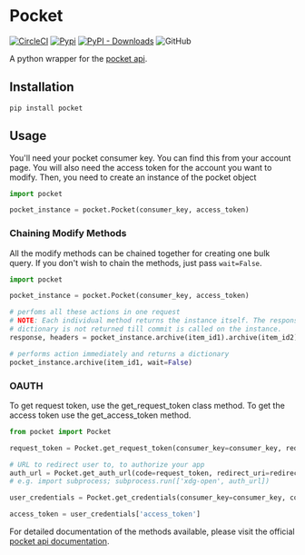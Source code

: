 Pocket
======
[![CircleCI](https://img.shields.io/circleci/build/github/tapanpandita/pocket/master?logo=CircleCI)](https://circleci.com/gh/tapanpandita/pocket)
[![Pypi](https://img.shields.io/pypi/v/pocket.svg)](https://pypi.python.org/pypi/pocket)
[![PyPI - Downloads](https://img.shields.io/pypi/dm/pocket.svg)](https://pypi.python.org/pypi/pocket)
![GitHub](https://img.shields.io/github/license/tapanpandita/pocket.svg)


A python wrapper for the [pocket api](http://getpocket.com/api/docs).

Installation
------------
```
pip install pocket
```

Usage
------

You'll need your pocket consumer key. You can find this from your account page.
You will also need the access token for the account you want to modify.
Then, you need to create an instance of the pocket object

```python
import pocket

pocket_instance = pocket.Pocket(consumer_key, access_token)
```

### Chaining Modify Methods

All the modify methods can be chained together for creating one bulk query. If you don't wish to chain the methods, just pass `wait=False`.

```python
import pocket

pocket_instance = pocket.Pocket(consumer_key, access_token)

# perfoms all these actions in one request
# NOTE: Each individual method returns the instance itself. The response
# dictionary is not returned till commit is called on the instance.
response, headers = pocket_instance.archive(item_id1).archive(item_id2).favorite(item_id3).delete(item_id4).commit()

# performs action immediately and returns a dictionary
pocket_instance.archive(item_id1, wait=False)
```

### OAUTH

To get request token, use the get_request_token class method. To get the access token use the get_access_token method.

```python
from pocket import Pocket

request_token = Pocket.get_request_token(consumer_key=consumer_key, redirect_uri=redirect_uri)

# URL to redirect user to, to authorize your app
auth_url = Pocket.get_auth_url(code=request_token, redirect_uri=redirect_uri)
# e.g. import subprocess; subprocess.run(['xdg-open', auth_url])

user_credentials = Pocket.get_credentials(consumer_key=consumer_key, code=request_token)

access_token = user_credentials['access_token']
```

For detailed documentation of the methods available, please visit the official [pocket api documentation](http://getpocket.com/api/docs).
